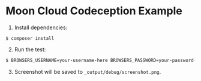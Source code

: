 # Moon Cloud Codeception Example

1) Install dependencies:
```
$ composer install
```

2) Run the test:
```bash
$ BROWSERS_USERNAME=your-username-here BROWSERS_PASSWORD=your-password-here ./vendor/bin/codecept run
```

3) Screenshot will be saved to `_output/debug/screenshot.png`. 
